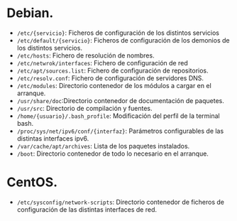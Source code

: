 # Debian.
- `/etc/{servicio}`: Ficheros de configuración de los distintos servicios
- `/etc/default/{servicio}`: Ficheros de configuración de los demonios de los distintos servicios.
- `/etc/hosts`: Fichero de resolución de nombres.
- `/etc/netwrok/interfaces`: Fichero de configuración de red
- `/etc/apt/sources.list`: Fichero de configuración de repositorios.
- `/etc/resolv.conf`: Fichero de configuración de servidores DNS.
- `/etc/modules`: Directorio contenedor de los módulos a cargar en el arranque.
- `/usr/share/doc`:Directorio contenedor de documentación de paquetes.
- `/usr/src`: Directorio de compilación y fuentes.
- `/home/{usuario}/.bash_profile`: Modificación del perfil de la terminal bash.
- `/proc/sys/net/ipv6/conf/{interfaz}`: Parámetros configurables de las distintas interfaces ipv6.
- `/var/cache/apt/archives`: Lista de los paquetes instalados.
- `/boot`: Directorio contenedor de todo lo necesario en el arranque.

# CentOS.
- `/etc/sysconfig/network-scripts`: Directorio contenedor de ficheros de configuración de las distintas interfaces de red.